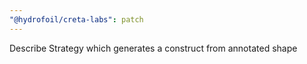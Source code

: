 ```yaml
---
"@hydrofoil/creta-labs": patch
---
```


Describe Strategy which generates a construct from annotated shape
